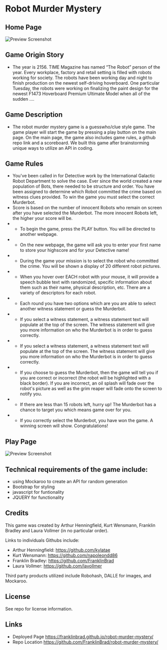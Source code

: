 # Robot Murder Mystery

## Home Page

![Preview Screenshot](./assets/img/screenshot-robo-game.png)

## Game Origin Story

* The year is 2156. TIME Magazine has named “The Robot” person of the year. Every workplace, factory and retail setting is filled with robots working for society. The robots have been working day and night to finish production on the newest self-driving hoverboard. One particular Tuesday, the robots were working on finalizing the paint design for the newest F1473 Hoverboard Premium Ultimate Model when all of the sudden ….

## Game Description

* The robot murder mystery game is a guesswho/clue style game. The game player will start the game by pressing a play button on the main page. On the main page, the game also includes game rules, a github repo link and a scoreboard. We built this game after brainstorming unique ways to utilize an API in coding. 


## Game Rules
* You've been called in for Detective work by the International Galactic Robot Department to solve the case.  Ever since the world created a new population of Bots, there needed to be structure and order.  You have been assigned to determine which Robot committed the crime based on witness clues provided. To win the game you must select the correct Murderbot.
* Score is based on the number of innocent Robots who remain on screen after you have selected the Murderbot. The more innocent Robots left, the higher your score will be.
* * To begin the game, press the PLAY button. You will be directed to another webpage. 
* * On the new webpage, the game will ask you to enter your first name to store your highscore and for your Detective name!
* * During the game your mission is to select the robot who committed the crime. You will be shown a display of 20 different robot pictures.
* *  When you hover over EACH robot with your mouse, it will provide a speech bubble text with randomized, specific information about them such as their name, physical description, etc. There are a variety of descriptors for each robot.
* * Each round you have two options which are you are able to select another witness statement or guess the Murderbot.
* * If you select a witness statement, a witness statement text will populate at the top of the screen. The witness statement will give you more information on who the Murderbot is in order to guess correctly.
* * If you select a witness statement, a witness statement text will populate at the top of the screen. The witness statement will give you more information on who the Murderbot is in order to guess correctly.
* * If you choose to guess the Murderbot, then the game will tell you if you are correct or incorrect (the robot will be highlighted with a black border). If you are incorrect, an oil splash will fade over the robot's picture as well as the grim reaper will fade onto the screen to notify you.
* * If there are less than 15 robots left, hurry up! The Murderbot has a chance to target you which means game over for you. 
* * If you correctly select the Murderbot, you have won the game. A winning screen will show. Congratulations!   
 

## Play Page

![Preview Screenshot](./assets/img/screenshot-play-page.png)


## Technical requirements of the game include:
- using Mockaroo to create an API for random generation
- Bootstrap for styling
- javascript for funtionality
- JQUERY for functionality



## Credits

This game was created by Arthur Henningfield, Kurt Wensmann, Franklin Bradley and Laura Vollmer (in no particular order).

Links to individuals Githubs include:
* Arthur Henningfield: https://github.com/kylatae
* Kurt Wensmann: https://github.com/napoleondd86
* Franklin Bradley: https://github.com/FranklinBrad
* Laura Vollmer: https://github.com/lavollmer

Third party products utilized include Robohash, DALLE for images, and Mockaroo.

## License

See repo for license information.

## Links

* Deployed Page https://franklinbrad.github.io/robot-murder-mystery/
* Repo Location https://github.com/FranklinBrad/robot-murder-mystery/